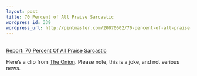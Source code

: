 ```yaml
--- 
layout: post
title: 70 Percent of All Praise Sarcastic
wordpress_id: 339
wordpress_url: http://pintmaster.com/20070602/70-percent-of-all-praise-sarcastic/
---
```

<p><br /><a href="http://www.theonion.com/content/video/report_70_percent_of_all_praise?utm_source=embedded_video">Report: 70 Percent Of All Praise Sarcastic</a></p>
<p>Here&rsquo;s a clip from <a href="http://theonion.com">The Onion</a>. Please note, this is a joke, and not serious news.</p>
